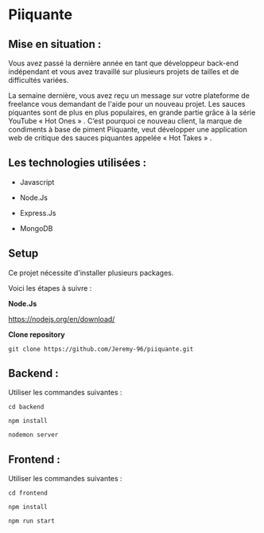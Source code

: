 # Piiquante

## Mise en situation :

Vous avez passé la dernière année en tant que développeur back-end indépendant et vous avez travaillé sur plusieurs projets de tailles et de difficultés variées.

La semaine dernière, vous avez reçu un message sur votre plateforme de freelance vous demandant de l'aide pour un nouveau projet. Les sauces piquantes sont de plus en plus populaires, en grande partie grâce à la série YouTube « Hot Ones » . C’est pourquoi ce nouveau client, la marque de condiments à base de piment Piiquante, veut développer une application web de critique des sauces piquantes appelée « Hot Takes » .

## Les technologies utilisées :

- Javascript

- Node.Js

- Express.Js

- MongoDB

## Setup 

Ce projet nécessite d'installer plusieurs packages.

Voici les étapes à suivre :

**Node.Js**

https://nodejs.org/en/download/

**Clone repository**

```
git clone https://github.com/Jeremy-96/piiquante.git
```

## Backend :

Utiliser les commandes suivantes :

```
cd backend
```

```
npm install
```

```
nodemon server
```

## Frontend :

Utiliser les commandes suivantes :

```
cd frontend
```

```
npm install
```

```
npm run start
```
